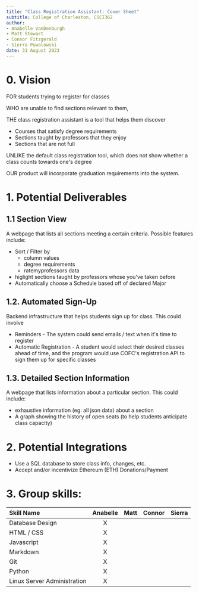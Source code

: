 ```yaml
---
title: "Class Registration Assistant: Cover Sheet"
subtitle: College of Charleston, CSCI362
author:
- Anabelle VanDenburgh
- Matt Stewart
- Connor Fitzgerald
- Sierra Puwalowski
date: 31 August 2023
---
```


# 0. Vision
FOR students trying to register for classes

WHO are unable to find sections relevant to them,

THE class registration assistant is a tool that helps them discover 

- Courses that satisfy degree requirements
- Sections taught by professors that they enjoy
- Sections that are not full

UNLIKE the default class registration tool, which does not show whether a class counts towards one's degree

OUR product will incorporate graduation requirements into the system.

# 1. Potential Deliverables
## 1.1 Section View
A webpage that lists all sections meeting a certain criteria. 
Possible features include:

- Sort / Filter by
    - column values
    - degree requirements
    - ratemyprofessors data
- higlight sections taught by professors whose you've taken before
- Automatically choose a Schedule based off of declared Major

## 1.2. Automated Sign-Up
Backend infrastructure that helps students sign up for class.
This could involve

- Reminders - The system could send emails / text when it's time to register
- Automatic Registration - A student would select their desired classes ahead of time, and the program would use COFC's registration API to sign them up for specific classes

## 1.3. Detailed Section Information
A webpage that lists information about a particular section. This could include:
- exhaustive information (eg: all json data) about a section
- A graph showing the history of open seats (to help students anticipate class capacity)

# 2. Potential Integrations
- Use a SQL database to store class info, changes, etc.
- Accept and/or incentivize Ethereum (ETH) Donations/Payment

# 3. Group skills:

| Skill Name | Anabelle | Matt | Connor | Sierra |
|:---|:---:|:---:|:---:|:---:|
| Database Design | X |   |   |   |
| HTML / CSS | X |   |   |   |
| Javascript | X |   |   |   |
| Markdown | X |   |   |   |
| Git | X |   |   |   |
| Python | X |   |   |   |
| Linux Server Administration | X |   |   |   |
